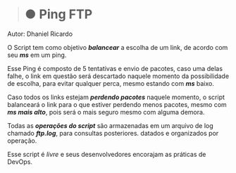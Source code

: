 ># ● Ping FTP

Autor: Dhaniel Ricardo

O Script tem como objetivo ***balancear*** a escolha de um link, de acordo com seu ***ms*** em um ping.

Esse Ping é composto de 5 tentativas e envio de pacotes, caso uma delas falhe, o link em questão será descartado naquele momento da possibilidade de escolha, para evitar qualquer perca, mesmo estando com ***ms*** baixo.

Caso todos os links estejam ***perdendo pacotes*** naquele momento, o script balanceará o link para o que estiver perdendo menos pacotes, mesmo com ***ms mais alto***, pois será o mais seguro mesmo com alguma demora. 

Todas as ***operações do script*** são armazenadas em um arquivo de log chamado ***ftp.log***, para consultas posteriores. datados e organizados por operação.

Esse script é *livre* e seus desenvolvedores encorajam as práticas de DevOps.
